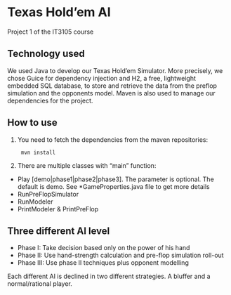 Texas Hold’em AI
=====================
Project 1 of the IT3105 course

Technology used
---------------
We used Java to develop our Texas Hold’em Simulator. More precisely, we chose Guice for dependency injection and H2, a free, lightweight embedded SQL database, to store and retrieve the data from the pre­flop simulation and the opponents model. Maven is also used to manage our dependencies for the project.

How to use
---------------
1. You need to fetch the dependencies from the maven repositories:

	    mvn install	
2. There are multiple classes with “main” function: 
 * Play [demo|phase1|phase2|phase3]. The parameter is optional. The default is demo. See *GameProperties.java file to get more details
 * RunPreFlopSimulator
 * RunModeler
 * PrintModeler & PrintPreFlop

Three different AI level
-----------------
- Phase I: Take decision based only on the power of his hand
- Phase II: Use hand-strength calculation and pre-flop simulation roll-out
- Phase III: Use phase II techniques plus opponent modelling

Each different AI is declined in two different strategies. A bluffer and a normal/rational player.